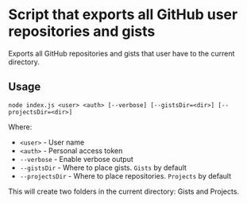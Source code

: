 # Script that exports all GitHub user repositories and gists
Exports all GitHub repositories and gists that user have to the current directory.

## Usage
```
node index.js <user> <auth> [--verbose] [--gistsDir=<dir>] [--projectsDir=<dir>]
```
Where:
- `<user>` - User name
- `<auth>` - Personal access token
- `--verbose` - Enable verbose output
- `--gistsDir` - Where to place gists. `Gists` by default
- `--projectsDir` - Where to place repositories. `Projects` by default

This will create two folders in the current directory: Gists and Projects.
